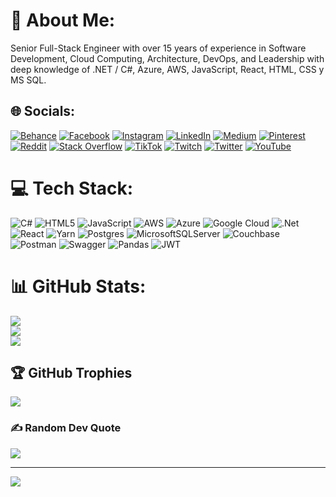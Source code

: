 # 💫 About Me:
Senior Full-Stack Engineer with over 15 years of experience in Software Development, Cloud Computing, Architecture, DevOps, and Leadership with deep knowledge of .NET / C#, Azure, AWS, JavaScript, React, HTML, CSS y MS SQL.


## 🌐 Socials:
[![Behance](https://img.shields.io/badge/Behance-1769ff?logo=behance&logoColor=white)](https://behance.net/antonioacosta11) [![Facebook](https://img.shields.io/badge/Facebook-%231877F2.svg?logo=Facebook&logoColor=white)](https://facebook.com/aacostamx) [![Instagram](https://img.shields.io/badge/Instagram-%23E4405F.svg?logo=Instagram&logoColor=white)](https://instagram.com/aacostamx) [![LinkedIn](https://img.shields.io/badge/LinkedIn-%230077B5.svg?logo=linkedin&logoColor=white)](https://linkedin.com/in/antonioacostamurillo) [![Medium](https://img.shields.io/badge/Medium-12100E?logo=medium&logoColor=white)](https://medium.com/@antonioacostamurillo) [![Pinterest](https://img.shields.io/badge/Pinterest-%23E60023.svg?logo=Pinterest&logoColor=white)](https://pinterest.com/acostamx) [![Reddit](https://img.shields.io/badge/Reddit-%23FF4500.svg?logo=Reddit&logoColor=white)](https://reddit.com/user/acostamx) [![Stack Overflow](https://img.shields.io/badge/-Stackoverflow-FE7A16?logo=stack-overflow&logoColor=white)](https://stackoverflow.com/users/4072423) [![TikTok](https://img.shields.io/badge/TikTok-%23000000.svg?logo=TikTok&logoColor=white)](https://tiktok.com/@aacostamx) [![Twitch](https://img.shields.io/badge/Twitch-%239146FF.svg?logo=Twitch&logoColor=white)](https://twitch.tv/aacostamx) [![Twitter](https://img.shields.io/badge/Twitter-%231DA1F2.svg?logo=Twitter&logoColor=white)](https://twitter.com/aacostamx) [![YouTube](https://img.shields.io/badge/YouTube-%23FF0000.svg?logo=YouTube&logoColor=white)](https://youtube.com/c/UC4wVXO-gCv_XLUdFABaiRAQ) 

# 💻 Tech Stack:
![C#](https://img.shields.io/badge/c%23-%23239120.svg?style=for-the-badge&logo=c-sharp&logoColor=white) ![HTML5](https://img.shields.io/badge/html5-%23E34F26.svg?style=for-the-badge&logo=html5&logoColor=white) ![JavaScript](https://img.shields.io/badge/javascript-%23323330.svg?style=for-the-badge&logo=javascript&logoColor=%23F7DF1E) ![AWS](https://img.shields.io/badge/AWS-%23FF9900.svg?style=for-the-badge&logo=amazon-aws&logoColor=white) ![Azure](https://img.shields.io/badge/azure-%230072C6.svg?style=for-the-badge&logo=azure-devops&logoColor=white) ![Google Cloud](https://img.shields.io/badge/Google%20Cloud-%234285F4.svg?style=for-the-badge&logo=google-cloud&logoColor=white) ![.Net](https://img.shields.io/badge/.NET-5C2D91?style=for-the-badge&logo=.net&logoColor=white) ![React](https://img.shields.io/badge/react-%2320232a.svg?style=for-the-badge&logo=react&logoColor=%2361DAFB) ![Yarn](https://img.shields.io/badge/yarn-%232C8EBB.svg?style=for-the-badge&logo=yarn&logoColor=white) ![Postgres](https://img.shields.io/badge/postgres-%23316192.svg?style=for-the-badge&logo=postgresql&logoColor=white) ![MicrosoftSQLServer](https://img.shields.io/badge/Microsoft%20SQL%20Sever-CC2927?style=for-the-badge&logo=microsoft%20sql%20server&logoColor=white) ![Couchbase](https://img.shields.io/badge/Couchbase-EA2328?style=for-the-badge&logo=couchbase&logoColor=white) ![Postman](https://img.shields.io/badge/Postman-FF6C37?style=for-the-badge&logo=postman&logoColor=white) ![Swagger](https://img.shields.io/badge/-Swagger-%23Clojure?style=for-the-badge&logo=swagger&logoColor=white) ![Pandas](https://img.shields.io/badge/pandas-%23150458.svg?style=for-the-badge&logo=pandas&logoColor=white) ![JWT](https://img.shields.io/badge/JWT-black?style=for-the-badge&logo=JSON%20web%20tokens)
# 📊 GitHub Stats:
![](https://github-readme-stats.vercel.app/api?username=aacostamx&theme=dark&hide_border=false&include_all_commits=true&count_private=false)<br/>
![](https://github-readme-streak-stats.herokuapp.com/?user=aacostamx&theme=dark&hide_border=false)<br/>
![](https://github-readme-stats.vercel.app/api/top-langs/?username=aacostamx&theme=dark&hide_border=false&include_all_commits=true&count_private=false&layout=compact)

## 🏆 GitHub Trophies
![](https://github-profile-trophy.vercel.app/?username=aacostamx&theme=radical&no-frame=false&no-bg=true&margin-w=4)

### ✍️ Random Dev Quote
![](https://quotes-github-readme.vercel.app/api?type=horizontal&theme=radical)

---
[![](https://visitcount.itsvg.in/api?id=aacostamx&icon=0&color=0)](https://visitcount.itsvg.in)
